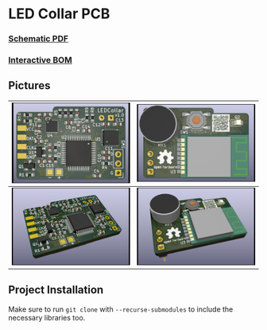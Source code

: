 # LED Collar PCB

### [Schematic PDF](ledCollar_PCB.pdf)
### [Interactive BOM](https://leodj.github.io/ledCollar/ledCollar_PCB/doc/ledCollar_PCB-ibom.html)

## Pictures

| ![front](doc/1top.png) | ![back](doc/1bot.png) |
| --- | --- |
| ![front3D](doc/2top.png) | ![back3D](doc/2bot.png) |

## Project Installation
Make sure to run `git clone` with `--recurse-submodules` to include the necessary libraries too.